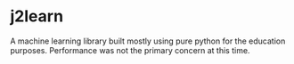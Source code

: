 # j2learn
A machine learning library built mostly using pure python for the education purposes. 
Performance was not the primary concern at this time.

